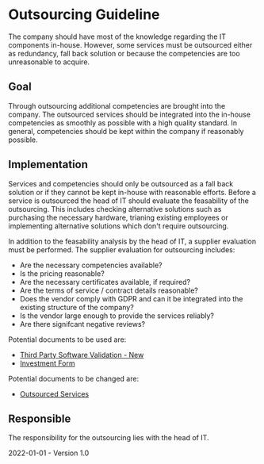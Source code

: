 # Outsourcing Guideline

The company should have most of the knowledge regarding the IT components in-house. However, some services must be outsourced either as redundancy, fall back solution or because the competencies are too unreasonable to acquire. 

## Goal

Through outsourcing additional competencies are brought into the company. The outsourced services should be integrated into the in-house competencies as smoothly as possible with a high quality standard. In general, competencies should be kept within the company if reasonably possible.

## Implementation

Services and competencies should only be outsourced as a fall back solution or if they cannot be kept in-house with reasonable efforts. Before a service is outsourced the head of IT should evaluate the feasability of the outsourcing. This includes checking alternative solutions such as purchasing the necessary hardware, trianing existing employees or implementing alternative solutions which don't require outsourcing. 

In addition to the feasability analysis by the head of IT, a supplier evaluation must be performed. The supplier evaluation for outsourcing includes:

* Are the necessary competencies available?
* Is the pricing reasonable?
* Are the necessary certificates available, if required?
* Are the terms of service / contract details reasonable?
* Does the vendor comply with GDPR and can it be integrated into the existing structure of the company?
* Is the vendor large enough to provide the services reliably?
* Are there signifcant negative reviews?

Potential documents to be used are:

* [Third Party Software Validation - New](../../Processes/IT/Third%20Party%20Software%20Validation%20-%20New.md)
* [Investment Form](../../Processes/Purchase/Investment%20Form.md)

Potential documents to be changed are:

* [Outsourced Services](../../Processes/IT/Outsourced%20Services.md)

## Responsible

The responsibility for the outsourcing lies with the head of IT.

2022-01-01 - Version 1.0